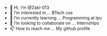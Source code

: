 - 👋 Hi, I’m @Zaki-013
- 👀 I’m interested in ... BTech cse
- 🌱 I’m currently learning ... Programming at lpu
- 💞️ I’m looking to collaborate on ... Internships
- 📫 How to reach me ... My github profile

<!---
Zaki-013/Zaki-013 is a ✨ special ✨ repository because its `README.md` (this file) appears on your GitHub profile.
You can click the Preview link to take a look at your changes.
--->

